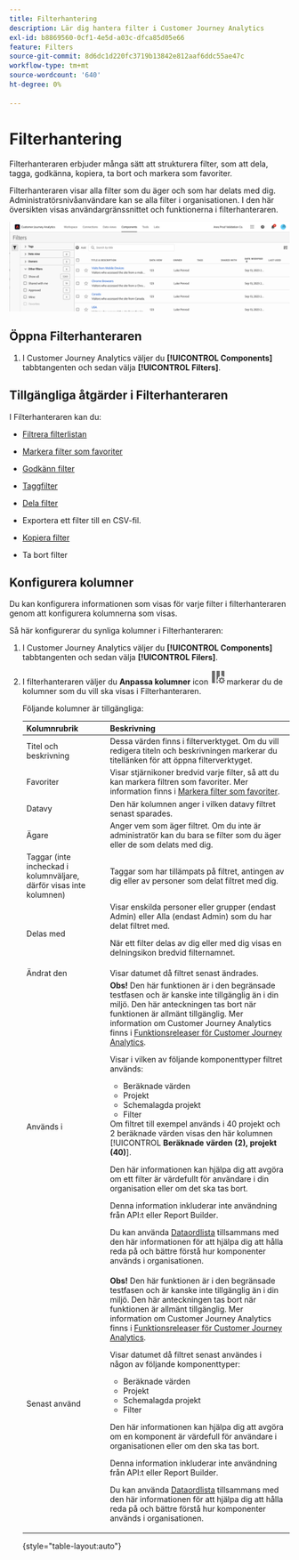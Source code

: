 ```yaml
---
title: Filterhantering
description: Lär dig hantera filter i Customer Journey Analytics
exl-id: b8869560-0cf1-4e5d-a03c-dfca85d05e66
feature: Filters
source-git-commit: 8d6dc1d220fc3719b13842e812aaf6ddc55ae47c
workflow-type: tm+mt
source-wordcount: '640'
ht-degree: 0%

---
```


# Filterhantering

Filterhanteraren erbjuder många sätt att strukturera filter, som att dela, tagga, godkänna, kopiera, ta bort och markera som favoriter.

Filterhanteraren visar alla filter som du äger och som har delats med dig. Administratörsnivåanvändare kan se alla filter i organisationen. I den här översikten visas användargränssnittet och funktionerna i filterhanteraren.

![](assets/filter-manager-ui.png)

## Öppna Filterhanteraren

1. I Customer Journey Analytics väljer du **[!UICONTROL Components]** tabbtangenten och sedan välja **[!UICONTROL Filters]**.

## Tillgängliga åtgärder i Filterhanteraren

I Filterhanteraren kan du:

* [Filtrera filterlistan](/help/components/filters/filters-filter.md)

* [Markera filter som favoriter](/help/components/filters/filters-favorite.md)

* [Godkänn filter](/help/components/filters/filters-approve.md)

* [Taggfilter](/help/components/filters/filters-tag.md)

* [Dela filter](/help/components/filters/filters-share.md)

* Exportera ett filter till en CSV-fil.

* [Kopiera filter](/help/components/filters/filters-copy.md)

* Ta bort filter

## Konfigurera kolumner

Du kan konfigurera informationen som visas för varje filter i filterhanteraren genom att konfigurera kolumnerna som visas.

Så här konfigurerar du synliga kolumner i Filterhanteraren:

1. I Customer Journey Analytics väljer du **[!UICONTROL Components]** tabbtangenten och sedan välja **[!UICONTROL Filers]**.

1. I filterhanteraren väljer du **Anpassa kolumner** icon ![Ikonen Anpassa kolumner](assets/customize-columns-icon.png)markerar du de kolumner som du vill ska visas i Filterhanteraren.

   Följande kolumner är tillgängliga:

   | Kolumnrubrik | Beskrivning |
   |---|---|
   | Titel och beskrivning | Dessa värden finns i filterverktyget. Om du vill redigera titeln och beskrivningen markerar du titellänken för att öppna filterverktyget. |
   | Favoriter | Visar stjärnikoner bredvid varje filter, så att du kan markera filtren som favoriter. Mer information finns i [Markera filter som favoriter](/help/components/filters/filters-favorite.md). |
   | Datavy | Den här kolumnen anger i vilken datavy filtret senast sparades. |
   | Ägare | Anger vem som äger filtret. Om du inte är administratör kan du bara se filter som du äger eller de som delats med dig. |
   | Taggar (inte incheckad i kolumnväljare, därför visas inte kolumnen) | Taggar som har tillämpats på filtret, antingen av dig eller av personer som delat filtret med dig. |
   | Delas med | Visar enskilda personer eller grupper (endast Admin) eller Alla (endast Admin) som du har delat filtret med. <p>När ett filter delas av dig eller med dig visas en delningsikon bredvid filternamnet.</p> |
   | Ändrat den | Visar datumet då filtret senast ändrades. |
   | Används i | **Obs!** Den här funktionen är i den begränsade testfasen och är kanske inte tillgänglig än i din miljö. Den här anteckningen tas bort när funktionen är allmänt tillgänglig. Mer information om Customer Journey Analytics finns i [Funktionsreleaser för Customer Journey Analytics](/help/release-notes/releases.md).<p>Visar i vilken av följande komponenttyper filtret används:</p> <ul><li>Beräknade värden</li><li>Projekt</li><li>Schemalagda projekt</li><li>Filter</li></ul> Om filtret till exempel används i 40 projekt och 2 beräknade värden visas den här kolumnen [!UICONTROL **Beräknade värden (2), projekt (40)**]. <p>Den här informationen kan hjälpa dig att avgöra om ett filter är värdefullt för användare i din organisation eller om det ska tas bort.</p><p>Denna information inkluderar inte användning från API:t eller Report Builder.</p><p>Du kan använda [Dataordlista](/help/components/data-dictionary/data-dictionary-overview.md) tillsammans med den här informationen för att hjälpa dig att hålla reda på och bättre förstå hur komponenter används i organisationen. |
   | Senast använd | **Obs!** Den här funktionen är i den begränsade testfasen och är kanske inte tillgänglig än i din miljö. Den här anteckningen tas bort när funktionen är allmänt tillgänglig. Mer information om Customer Journey Analytics finns i [Funktionsreleaser för Customer Journey Analytics](/help/release-notes/releases.md).<p>Visar datumet då filtret senast användes i någon av följande komponenttyper:</p> <ul><li>Beräknade värden</li><li>Projekt</li><li>Schemalagda projekt</li><li>Filter</li></ul> <p>Den här informationen kan hjälpa dig att avgöra om en komponent är värdefull för användare i organisationen eller om den ska tas bort.</p><p>Denna information inkluderar inte användning från API:t eller Report Builder.</p><p>Du kan använda [Dataordlista](/help/components/data-dictionary/data-dictionary-overview.md) tillsammans med den här informationen för att hjälpa dig att hålla reda på och bättre förstå hur komponenter används i organisationen. |

   {style="table-layout:auto"}
